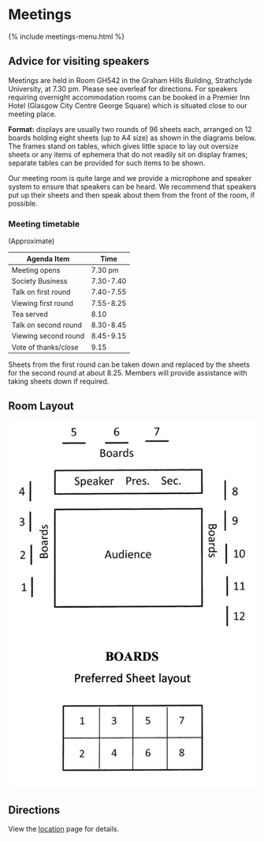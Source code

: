 # Meetings

{% include meetings-menu.html %}

## Advice for visiting speakers

Meetings are held in Room GH542 in the Graham Hills Building, Strathclyde University, at 7.30 pm. Please see overleaf for directions. For speakers requiring overnight accommodation rooms can be booked in a Premier Inn Hotel (Glasgow City Centre George Square) which is situated close to our meeting place.

**Format:** displays are usually two rounds of 96 sheets each, arranged on 12 boards holding eight sheets (up to A4 size) as shown in the diagrams below. The frames stand on tables, which gives little space to lay out oversize sheets or any items of ephemera that do not readily sit on display frames; separate tables can be provided for such items to be shown.

Our meeting room is quite large and we provide a microphone and speaker system to ensure that speakers can be heard. We recommend that speakers put up their sheets and then speak about them from the front of the room, if possible.

### Meeting timetable

(Approximate)

Agenda Item  | Time
----- | -------
Meeting opens | 7.30 pm
Society Business | 7.30-7.40
Talk on first round | 7.40-7.55
Viewing first round | 7.55-8.25
Tea served | 8.10
Talk on second round | 8.30-8.45
Viewing second round | 8.45-9.15
Vote of thanks/close | 9.15

Sheets from the first round can be taken down and replaced by the sheets for the second round at about 8.25. Members will provide assistance with taking sheets down if required.


## Room Layout

![Room Layout](images/room-layout.png)
## Directions

View the [location](./location.md) page for details.
